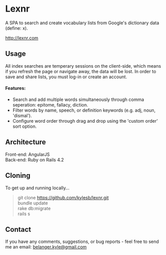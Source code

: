 # Lexnr

A SPA to search and create vocabulary lists from Google's dictionary data (define: x). 

http://lexnr.com

## Usage

All index searches are temperary sessions on the client-side, which means if you refresh the page or navigate away, the data will be lost. In order to save and share lists, you must log-in or create an account. 

#### Features:

* Search and add multiple words simultaneously through comma seperation: epitome, fallacy, diction. 
* Filter words by name, speech, or definition keywords (e.g. adj, noun, 'dismal').
* Configure word order through drag and drop using the 'custom order' sort option.


## Architecture

Front-end: 	AngularJS<br>
Back-end:	Ruby on Rails 4.2


## Cloning

To get up and running locally...

> git clone https://github.com/kylesb/lexnr.git<br>
> bundle update<br>
> rake db:migrate<br>
> rails s

## Contact

If you have any comments, suggestions, or bug reports - feel free to send me an email: belanger.kyle@gmail.com